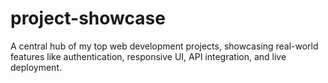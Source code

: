 # project-showcase
A central hub of my top web development projects, showcasing real-world features like authentication, responsive UI, API integration, and live deployment.
